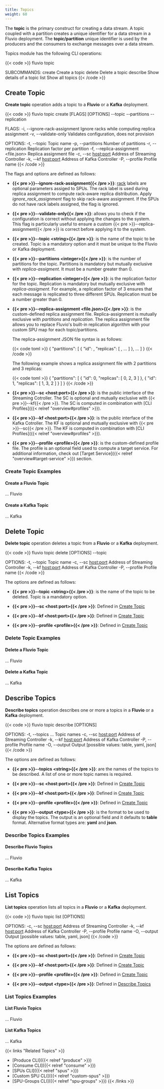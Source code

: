 ```yaml
---
title: Topics
weight: 60
---
```


The __topic__ is the primary construct for creating a data stream. A topic coupled with a partition creates a unique identifier for a data stream in a Fluvio deployment. The __topic/partition__ unique identifier is used by the producers and the consumers to exchange messages over a data stream.  

Topics module has the following CLI operations: 

{{< code >}}
fluvio topic <SUBCOMMAND>

SUBCOMMANDS:
    create      Create a topic
    delete      Delete a topic
    describe    Show details of a topic
    list        Show all topics
{{< /code >}}


## Create Topic

__Create topic__ operation adds a topic to a __Fluvio__ or a __Kafka__ deployment. 

{{< code >}}
fluvio topic create [FLAGS] [OPTIONS] --topic <string> --partitions <integer> --replication <integer> 

FLAGS:
    -i, --ignore-rack-assignment    Ignore racks while computing replica assignment
    -v, --validate-only             Validates configuration, does not provision

OPTIONS:
    -t, --topic <string>                    Topic name
    -p, --partitions <integer>              Number of partitions
    -r, --replication <integer>             Replication factor per partition
    -f, --replica-assignment <file.json>    Replica assignment file
    -c, --sc <host:port>                    Address of Streaming Controller
    -k, --kf <host:port>                    Address of Kafka Controller
    -P, --profile <profile>                 Profile name
{{< /code >}}

The flags and options are defined as follows:

* <strong>{{< pre >}}--ignore-rack-assignment{{< /pre >}}</strong>: 
[rack](create_topic) labels are optional parameters assiged to SPUs. The rack label is used during replica assignment to compute rack-aware replica distribution. Apply *ignore_rack_assignment* flag to skip rack-aware assignment. If the SPUs do not have rack labels assigned, the flag is ignored.

* <strong>{{< pre >}}--validate-only{{< /pre >}}</strong>: 
allows you to check if the configuration is correct without applying the changes to the system. This flag is particularly useful to ensure a custom {{< pre >}}--replica-assignment{{< /pre >}} is correct before applying it to the system.

* <strong>{{< pre >}}--topic &lt;string&gt;{{< /pre >}}</strong>:
is the name of the topic to be created. Topic is a mandatory option and it must be unique to the Fluvio or Kafka deployment.

* <strong>{{< pre >}}--partitions &lt;integer&gt;{{< /pre >}}</strong>:
is the number of partitions for the topic. Partitions is mandatory but mutually exclusive with *replica-assigment*. It must be a number greater than 0.

* <strong>{{< pre >}}--replication &lt;integer&gt;{{< /pre >}}</strong>:
is the replication factor for the topic. Replication is mandatory but mutually exclusive with *replica-assigment*. For example, a replication factor of 3 ensures that each message is replicated to three different SPUs. Replication must be a number greater than 0.

* <strong>{{< pre >}}--replica-assignment &lt;file.json&gt;{{< /pre >}}</strong>:
is the custom-defined replica assignment file. Replica-assignment is mutually exclusive with *partitions* and *replication*. The replica assignment file allows you to replace Fluvio's built-in replication algorithm with your custom SPU map for each topic/partitions.  

    The replica-assignment JSON file syntax is as follows:

    {{< code toml >}}
{ 
    "partitions": [
        {
            "id": <partition-id>,
            "replicas": [
                <spu-id>, 
                ...
            ]
        }, 
        ...
    ]
}
{{< /code >}}

    The following example shows a replica assignment file with 2 partitions and 3 replicas: 

    {{< code toml >}}
{
    "partitions": [
        {
            "id": 0,
            "replicas": [
                0,
                2,
                3
            ]
        },
        {
            "id": 1,
            "replicas": [
                1,
                3,
                2
            ]
        }
    ]
}
{{< /code >}}

* <strong>{{< pre >}}--sc &lt;host:port&gt;{{< /pre >}}</strong>:
is the public interface of the Streaming Cotroller. The SC is optional and mutually exclusive with {{< pre >}}--kf{{< /pre >}}. The SC is computed in combination with [CLI Profiles]({{< relref "overview#profiles" >}}).

* <strong>{{< pre >}}--kf &lt;host:port&gt;{{< /pre >}}</strong>:
is the public interface of the Kafka Cotroller. The KF is optional and mutually exclusive with {{< pre >}}--sc{{< /pre >}}. The KF is computed in combination with [CLI Profiles]({{< relref "overview#profiles" >}}).

* <strong>{{< pre >}}--profile &lt;profile&gt;{{< /pre >}}</strong>:
is the custom-defined profile file. The profile is an optional field used to compute a target service. For additional information, check out [Target Service]({{< relref "overview#target-service" >}}) section.

### Create Topic Examples 

#### Create a Fluvio Topic

... Fluvio

#### Create a Kafka Topic

... Kafka


## Delete Topic

__Delete topic__ operation deletes a topic from a __Fluvio__ or a __Kafka__ deployment. 

{{< code >}}
fluvio topic delete [OPTIONS] --topic <string>

OPTIONS:
    -t, --topic <string>       Topic name
    -c, --sc <host:port>       Address of Streaming Controller
    -k, --kf <host:port>       Address of Kafka Controller
    -P, --profile <profile>    Profile name
{{< /code >}}

The options are defined as follows:

* <strong>{{< pre >}}--topic &lt;string&gt;{{< /pre >}}</strong>:
is the name of the topic to be deleted. Topic is a mandatory option.

* <strong>{{< pre >}}--sc &lt;host:port&gt;{{< /pre >}}</strong>:
Defined in [Create Topic](#create-topic)

* <strong>{{< pre >}}--kf &lt;host:port&gt;{{< /pre >}}</strong>:
Defined in [Create Topic](#create-topic)

* <strong>{{< pre >}}--profile &lt;profile&gt;{{< /pre >}}</strong>:
Defined in [Create Topic](#create-topic)


### Delete Topic Examples 

#### Delete a Fluvio Topic

... Fluvio

#### Delete a Kafka Topic

... Kafka

## Describe Topics

__Describe topics__ operation describes one or more a topics in a __Fluvio__ or a __Kafka__ deployment. 

{{< code >}}
fluvio topic describe [OPTIONS]

OPTIONS:
    -t, --topics <string>...   Topic names
    -c, --sc <host:port>       Address of Streaming Controller
    -k, --kf <host:port>       Address of Kafka Controller
    -P, --profile <profile>    Profile name
    -O, --output <type>        Output [possible values: table, yaml, json]
{{< /code >}}

The options are defined as follows:

* <strong>{{< pre >}}--topics &lt;string&gt;{{< /pre >}}</strong>:
are the names of the topics to be described. A list of one or more topic names is required.

* <strong>{{< pre >}}--sc &lt;host:port&gt;{{< /pre >}}</strong>:
Defined in [Create Topic](#create-topic)

* <strong>{{< pre >}}--kf &lt;host:port&gt;{{< /pre >}}</strong>:
Defined in [Create Topic](#create-topic)

* <strong>{{< pre >}}--profile &lt;profile&gt;{{< /pre >}}</strong>:
Defined in [Create Topic](#create-topic)

* <strong>{{< pre >}}--output &lt;type&gt;{{< /pre >}}</strong>:
is the format to be used to display the topics. The output is an optional field and it defaults to __table__ format. Alternative format types are: __yaml__ and __json__.


### Describe Topics Examples 

#### Describe Fluvio Topics

... Fluvio

#### Describe Kafka Topics

... Kafka

## List Topics

__List topics__ operation lists all topics in a __Fluvio__ or a __Kafka__ deployment. 

{{< code >}}
fluvio topic list [OPTIONS]

OPTIONS:
    -c, --sc <host:port>       Address of Streaming Controller
    -k, --kf <host:port>       Address of Kafka Controller
    -P, --profile <profile>    Profile name
    -O, --output <type>        Output [possible values: table, yaml, json]
{{< /code >}}

The options are defined as follows:

* <strong>{{< pre >}}--sc &lt;host:port&gt;{{< /pre >}}</strong>:
Defined in [Create Topic](#create-topic)

* <strong>{{< pre >}}--kf &lt;host:port&gt;{{< /pre >}}</strong>:
Defined in [Create Topic](#create-topic)

* <strong>{{< pre >}}--profile &lt;profile&gt;{{< /pre >}}</strong>:
Defined in [Create Topic](#create-topic)

* <strong>{{< pre >}}--output &lt;type&gt;{{< /pre >}}</strong>:
Defined in [Describe Topics](#describe-topics)


### List Topics Examples 

#### List Fluvio Topics

... Fluvio

#### List Kafka Topics

... Kafka

{{< links "Related Topics" >}}
* [Produce CLI]({{< relref "produce" >}})
* [Consume CLI]({{< relref "consume" >}})
* [SPUs CLI]({{< relref "spus" >}})
* [Custom SPU CLI]({{< relref "custom-spus" >}})
* [SPU-Groups CLI]({{< relref "spu-groups" >}})
{{< /links >}}